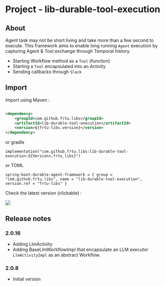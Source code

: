 # Project - lib-durable-tool-execution

## About

Agent task may not be short living and take more than a few second to execute. This framework aims to enable long
running `Agent` execution by capturing Agent & Tool exchange through Temporal history.

* Starting Workflow method as a `Tool` (function)
* Starting a `Tool` encapsulated into an Activity
* Sending callbacks through `Slack`

## Import

Import using Maven :

```XML

<dependency>
    <groupId>com.github.frtu.libs</groupId>
    <artifactId>lib-durable-tool-execution</artifactId>
    <version>${frtu-libs.version}</version>
</dependency>
```

or gradle

```
implementation("com.github.frtu.libs:lib-durable-tool-execution:${Versions.frtu_libs}")
```

or TOML

```
spring-boot-durable-agent-framework = { group = "com.github.frtu.libs", name = "lib-durable-tool-execution", version.ref = "frtu-libs" }
```

Check the latest version (clickable) :

[<img src="https://img.shields.io/maven-central/v/com.github.frtu.libs/lib-durable-tool-execution.svg?label=latest%20release%20:%20lib-durable-tool-execution"/>](https://search.maven.org/#search%7Cga%7C1%7Ca%3A%22lib-utils%22+g%3A%22com.github.frtu.libs%22)

## Release notes

### 2.0.16

* Adding LlmActivity
* Adding BaseLlmWorkflowImpl that encapsulate an LLM executor `LlmActivityImpl` as an abstract Workflow.

### 2.0.8

* Initial version
